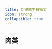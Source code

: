 ```yaml
---
title: 刘锐鹏生日抽奖
icon: strong
collapsible: true
---
```


## 肉类
<OrderFood :list="meatList"/>

<script setup lang="ts">
import OrderFood from '@source/components/OrderFood.vue'
const meatList = [
    '内裤', '鞋子','剃须刀便携','墨镜','机械键盘','显卡', '零食包', '平板', '金猪', '蓝牙音箱'
]
</script>
